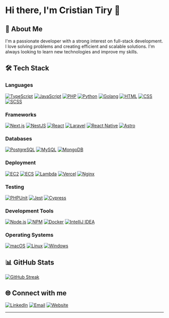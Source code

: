 # Hi there, I'm Cristian Tiry 👋

## 🚀 About Me

I'm a passionate developer with a strong interest on full-stack development. I love solving problems and
creating efficient and scalable solutions. I'm always looking to learn new technologies and improve my skills.

## 🛠️ Tech Stack

### Languages

<p align="left">
  <a target="_blank" href="https://www.typescriptlang.org/"><img src="https://img.shields.io/badge/TypeScript-3178C6?style=for-the-badge&logo=typescript&logoColor=white" alt="TypeScript"/></a>
  <a target="_blank" href="https://developer.mozilla.org/en-US/docs/Web/JavaScript"><img src="https://img.shields.io/badge/JavaScript-F7DF1C?style=for-the-badge&logo=javascript&logoColor=black" alt="JavaScript"/></a>
  <a target="_blank" href="https://www.php.net/"><img src="https://img.shields.io/badge/PHP-777BB4?style=for-the-badge&logo=php&logoColor=white" alt="PHP"/></a>
  <a target="_blank" href="https://www.python.org/"><img src="https://img.shields.io/badge/Python-3776AB?style=for-the-badge&logo=python&logoColor=white" alt="Python"/></a>
  <a target="_blank" href="https://golang.org/"><img src="https://img.shields.io/badge/Go-00ADD8?style=for-the-badge&logo=go&logoColor=white" alt="Golang"/></a>
  <a target="_blank" href="https://developer.mozilla.org/en-US/docs/Web/HTML"><img src="https://img.shields.io/badge/HTML-E34F26?style=for-the-badge&logo=html5&logoColor=white" alt="HTML"/></a>
  <a target="_blank" href="https://developer.mozilla.org/en-US/docs/Web/CSS"><img src="https://img.shields.io/badge/CSS-1572B6?style=for-the-badge&logo=css3&logoColor=white" alt="CSS"/></a>
  <a target="_blank" href="https://sass-lang.com/"><img src="https://img.shields.io/badge/SCSS-CC6699?style=for-the-badge&logo=sass&logoColor=white" alt="SCSS"/></a>
</p>

### Frameworks

<p align="left">
  <a target="_blank" href="https://nextjs.org/"><img src="https://img.shields.io/badge/Next.js-000000?style=for-the-badge&logo=nextdotjs&logoColor=white" alt="Next.js"/></a>
  <a target="_blank" href="https://nestjs.com/"><img src="https://img.shields.io/badge/NestJS-E0234E?style=for-the-badge&logo=nestjs&logoColor=white" alt="NestJS"/></a>
  <a target="_blank" href="https://reactjs.org/"><img src="https://img.shields.io/badge/React-61DAFB?style=for-the-badge&logo=react&logoColor=black" alt="React"/></a>
  <a target="_blank" href="https://laravel.com/"><img src="https://img.shields.io/badge/Laravel-FF2D20?style=for-the-badge&logo=laravel&logoColor=white" alt="Laravel"/></a>
  <a target="_blank" href="https://reactnative.dev/"><img src="https://img.shields.io/badge/React%20Native-20232A?style=for-the-badge&logo=react&logoColor=61DAFB" alt="React Native"/></a>
<a target="_blank" href="https://astro.build/"><img src="https://img.shields.io/badge/Astro-FF5F5F?style=for-the-badge&logo=astro&logoColor=white" alt="Astro"/></a>

</p>

### Databases

<p align="left">
  <a target="_blank" href="https://www.postgresql.org/"><img src="https://img.shields.io/badge/PostgreSQL-4169E1?style=for-the-badge&logo=postgresql&logoColor=white" alt="PostgreSQL"/></a>
  <a target="_blank" href="https://www.mysql.com/"><img src="https://img.shields.io/badge/MySQL-4479A1?style=for-the-badge&logo=mysql&logoColor=white" alt="MySQL"/></a>
  <a target="_blank" href="https://www.mongodb.com/"><img src="https://img.shields.io/badge/MongoDB-47A248?style=for-the-badge&logo=mongodb&logoColor=white" alt="MongoDB"/></a>
</p>

### Deployment

<p align="left">
  <a target="_blank" href="https://aws.amazon.com/ec2/"><img src="https://img.shields.io/badge/EC2-FF9900?style=for-the-badge&logo=amazonec2&logoColor=white" alt="EC2"/></a>
  <a target="_blank" href="https://aws.amazon.com/ecs/"><img src="https://img.shields.io/badge/ECS-FF9900?style=for-the-badge&logo=amazonecs&logoColor=white" alt="ECS"/></a>
  <a target="_blank" href="https://aws.amazon.com/lambda/"><img src="https://img.shields.io/badge/Lambda-FF9900?style=for-the-badge&logo=awslambda&logoColor=white" alt="Lambda"/></a>
    <a target="_blank" href="https://vercel.com/"><img src="https://img.shields.io/badge/Vercel-000000?style=for-the-badge&logo=vercel&logoColor=white" alt="Vercel"/></a>
  <a target="_blank" href="https://www.nginx.com/"><img src="https://img.shields.io/badge/Nginx-009639?style=for-the-badge&logo=nginx&logoColor=white" alt="Nginx"/></a>

</p>

### Testing

<p align="left">
  <a target="_blank" href="https://phpunit.de/"><img src="https://img.shields.io/badge/PHPUnit-000000?style=for-the-badge&logo=php&logoColor=white" alt="PHPUnit"/></a>
  <a target="_blank" href="https://jestjs.io/"><img src="https://img.shields.io/badge/Jest-C21325?style=for-the-badge&logo=jest&logoColor=white" alt="Jest"/></a>
  <a target="_blank" href="https://www.cypress.io/"><img src="https://img.shields.io/badge/Cypress-17202C?style=for-the-badge&logo=cypress&logoColor=white" alt="Cypress"/></a>
</p>

### Development Tools

<p align="left">
  <a target="_blank" href="https://nodejs.org/"><img src="https://img.shields.io/badge/Node.js-339933?style=for-the-badge&logo=nodedotjs&logoColor=white" alt="Node.js"/></a>
  <a target="_blank" href="https://www.npmjs.com/"><img src="https://img.shields.io/badge/NPM-CB3837?style=for-the-badge&logo=npm&logoColor=white" alt="NPM"/></a>
  <a target="_blank" href="https://www.docker.com/"><img src="https://img.shields.io/badge/Docker-2496ED?style=for-the-badge&logo=docker&logoColor=white" alt="Docker"/></a>
  <a target="_blank" href="https://www.jetbrains.com/idea/"><img src="https://img.shields.io/badge/IntelliJ%20IDEA-000000?style=for-the-badge&logo=intellij-idea&logoColor=white" alt="IntelliJ IDEA"/></a>
</p>

### Operating Systems

<p align="left">
  <a target="_blank" href="https://www.apple.com/macos/"><img src="https://img.shields.io/badge/macOS-000000?style=for-the-badge&logo=apple&logoColor=white" alt="macOS"/></a>
  <a target="_blank" href="https://www.linux.org/"><img src="https://img.shields.io/badge/Linux-FCC624?style=for-the-badge&logo=linux&logoColor=black" alt="Linux"/></a>
  <a target="_blank" href="https://www.microsoft.com/en-us/windows/"><img src="https://img.shields.io/badge/Windows-0078D6?style=for-the-badge&logo=windows&logoColor=white" alt="Windows"/></a>
</p>

## 📊 GitHub Stats

[![GitHub Streak](https://streak-stats.demolab.com?user=ctiry01&theme=radical&hide_border=true)](https://git.io/streak-stats)

## 🌐 Connect with me

<p align="left">
  <a target="_blank" href="https://www.linkedin.com/in/cristian-tiry-3823811a8/"><img src="https://img.shields.io/badge/LinkedIn-0077B5?style=for-the-badge&logo=linkedin&logoColor=white" alt="LinkedIn"/></a>
  <a target="_blank" href="mailto:ctiry01@gmail.com"><img src="https://img.shields.io/badge/Email-D14836?style=for-the-badge&logo=gmail&logoColor=white" alt="Email"/></a>
  <a target="_blank" href="https://tiry-dev.com"><img src="https://img.shields.io/badge/Website-000000?style=for-the-badge&logo=google-chrome&logoColor=white" alt="Website"/></a>
</p>

---
